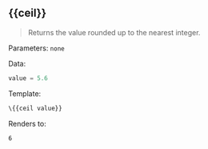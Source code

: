 ## \{{ceil}}

> Returns the value rounded up to the nearest integer.

Parameters: `none`

Data:

```js
value = 5.6
```
Template:

```handlebars
\{{ceil value}}
```
Renders to:

```
6
```
